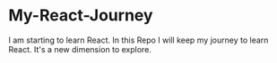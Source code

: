 # My-React-Journey
I am starting to learn React. In this Repo I will keep my journey to learn React. It's a new dimension to explore. 
